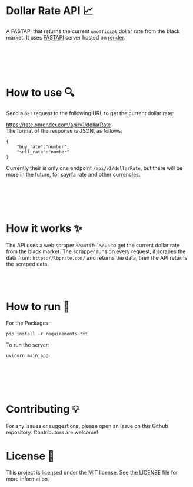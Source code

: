 # Dollar Rate API 📈
A FASTAPI that returns the current ```unofficial``` dollar rate from the black market.
It uses [FASTAPI](https://fastapi.tiangolo.com/) server hosted on [render](https://render.com).

<br>
<br>
<br>
<br>

# How to use 🔍️
Send a ```GET``` request to the following URL to get the current dollar rate:



<a href="https://rate.onrender.com/api/v1/dollarRate">
https://rate.onrender.com/api/v1/dollarRate
</a>

<br>
The format of the response is JSON, as follows:

```
{
    "buy_rate":"number",
    "sell_rate":"number"
}
```

Currently their is only one endpoint ```/api/v1/dollarRate```, but there will be more in the future, for sayrfa rate and other currencies.

<br>
<br>
<br>
<br>

# How it works ✨
The API uses a web scraper ```BeautifulSoup``` to get the current dollar rate from the black market. The scrapper runs on every request, it scrapes the data from: ```https://lbprate.com/``` and returns the data, then the API returns the scraped data.
<br>
<br>
<br>
<br>
# How to run 🚀

For the Packages:
``` 
pip install -r requirements.txt
```
To run the server:
```
uvicorn main:app
```

<br>
<br>
<br>
<br>

# Contributing 💡
For any issues or suggestions, please open an issue on this Github repository. Contributors are welcome!
# License 📄
This project is licensed under the MIT license. See the LICENSE file for more information.